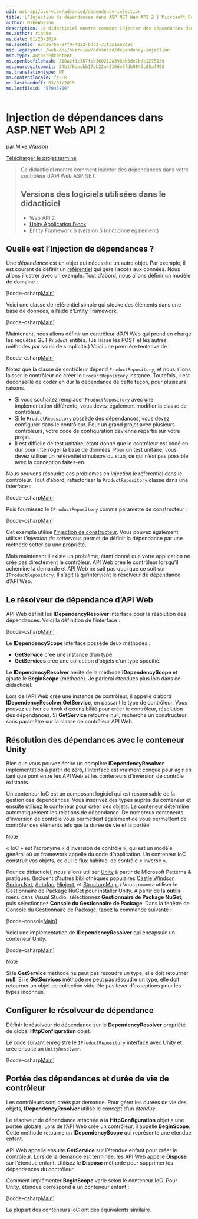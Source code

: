 ```yaml
---
uid: web-api/overview/advanced/dependency-injection
title: L’Injection de dépendances dans ASP.NET Web API 2 | Microsoft Docs
author: MikeWasson
description: Ce didacticiel montre comment injecter des dépendances dans votre contrôleur d’API Web ASP.NET. Versions des logiciels utilisées dans le didacticiel Web API 2 Unity Application Block...
ms.author: riande
ms.date: 01/20/2014
ms.assetid: e3d3e7ba-87f0-4032-bdd3-31f3c1aa9d9c
msc.legacyurl: /web-api/overview/advanced/dependency-injection
msc.type: authoredcontent
ms.openlocfilehash: 318a2f1c587feb360212a390bb5de7bdc127513d
ms.sourcegitcommit: 24b1f6decbb17bb22a45166e5fdb0845c65af498
ms.translationtype: MT
ms.contentlocale: fr-FR
ms.lasthandoff: 03/01/2019
ms.locfileid: "57043866"
---
```

<a name="dependency-injection-in-aspnet-web-api-2"></a>Injection de dépendances dans ASP.NET Web API 2
====================
par [Mike Wasson](https://github.com/MikeWasson)

[Télécharger le projet terminé](http://code.msdn.microsoft.com/ASP-NET-Web-API-Tutorial-468ee148)

> Ce didacticiel montre comment injecter des dépendances dans votre contrôleur d’API Web ASP.NET.
> 
> ## <a name="software-versions-used-in-the-tutorial"></a>Versions des logiciels utilisées dans le didacticiel
> 
> 
> - Web API 2
> - [Unity Application Block](https://www.nuget.org/packages/Unity/)
> - Entity Framework 6 (version 5 fonctionne également)


## <a name="what-is-dependency-injection"></a>Quelle est l’Injection de dépendances ?

Une *dépendance* est un objet qui nécessite un autre objet. Par exemple, il est courant de définir un [référentiel](http://martinfowler.com/eaaCatalog/repository.html) qui gère l’accès aux données. Nous allons illustrer avec un exemple. Tout d’abord, nous allons définir un modèle de domaine :

[!code-csharp[Main](dependency-injection/samples/sample1.cs)]

Voici une classe de référentiel simple qui stocke des éléments dans une base de données, à l’aide d’Entity Framework.

[!code-csharp[Main](dependency-injection/samples/sample2.cs)]

Maintenant, nous allons définir un contrôleur d’API Web qui prend en charge les requêtes GET `Product` entités. (Je laisse les POST et les autres méthodes par souci de simplicité.) Voici une première tentative de :

[!code-csharp[Main](dependency-injection/samples/sample3.cs)]

Notez que la classe de contrôleur dépend `ProductRepository`, et nous allons laisser le contrôleur de créer le `ProductRepository` instance. Toutefois, il est déconseillé de coder en dur la dépendance de cette façon, pour plusieurs raisons.

- Si vous souhaitez remplacer `ProductRepository` avec une implémentation différente, vous devez également modifier la classe de contrôleur.
- Si le `ProductRepository` possède des dépendances, vous devez configurer dans le contrôleur. Pour un grand projet avec plusieurs contrôleurs, votre code de configuration devienne répartis sur votre projet.
- Il est difficile de test unitaire, étant donné que le contrôleur est codé en dur pour interroger la base de données. Pour un test unitaire, vous devez utiliser un référentiel simulacre ou stub, ce qui n’est pas possible avec la conception faites-en.

Nous pouvons résoudre ces problèmes en *injection* le référentiel dans le contrôleur. Tout d’abord, refactoriser la `ProductRepository` classe dans une interface :

[!code-csharp[Main](dependency-injection/samples/sample4.cs)]

Puis fournissez le `IProductRepository` comme paramètre de constructeur :

[!code-csharp[Main](dependency-injection/samples/sample5.cs)]

Cet exemple utilise [l’injection de constructeur](http://www.martinfowler.com/articles/injection.html#FormsOfDependencyInjection). Vous pouvez également utiliser *l’injection de setter*vous permet de définir la dépendance par une méthode setter ou une propriété.

Mais maintenant il existe un problème, étant donné que votre application ne crée pas directement le contrôleur. API Web crée le contrôleur lorsqu’il achemine la demande et API Web ne sait pas quoi que ce soit sur `IProductRepository`. Il s’agit là qu’intervient le résolveur de dépendance d’API Web.

## <a name="the-web-api-dependency-resolver"></a>Le résolveur de dépendance d’API Web

API Web définit les **IDependencyResolver** interface pour la résolution des dépendances. Voici la définition de l’interface :

[!code-csharp[Main](dependency-injection/samples/sample6.cs)]

Le **IDependencyScope** interface possède deux méthodes :

- **GetService** crée une instance d’un type.
- **GetServices** crée une collection d’objets d’un type spécifié.

Le **IDependencyResolver** hérite de la méthode **IDependencyScope** et ajoute le **BeginScope** (méthode). Je parlerai étendues plus loin dans ce didacticiel.

Lors de l’API Web crée une instance de contrôleur, il appelle d’abord **IDependencyResolver.GetService**, en passant le type de contrôleur. Vous pouvez utiliser ce hook d’extensibilité pour créer le contrôleur, résolution des dépendances. Si **GetService** retourne null, recherche un constructeur sans paramètre sur la classe de contrôleur API Web.

## <a name="dependency-resolution-with-the-unity-container"></a>Résolution des dépendances avec le conteneur Unity

Bien que vous pouvez écrire un complète **IDependencyResolver** implémentation à partir de zéro, l’interface est vraiment conçue pour agir en tant que pont entre les API Web et les conteneurs d’inversion de contrôle existants.

Un conteneur IoC est un composant logiciel qui est responsable de la gestion des dépendances. Vous inscrivez des types auprès du conteneur et ensuite utilisez le conteneur pour créer des objets. Le conteneur détermine automatiquement les relations de dépendance. De nombreux conteneurs d’inversion de contrôle vous permettent également de vous permettent de contrôler des éléments tels que la durée de vie et la portée.

> [!NOTE]
> « IoC » est l’acronyme « d’inversion de contrôle », qui est un modèle général où un framework appelle du code d’application. Un conteneur IoC construit vos objets, ce qui le flux habituel de contrôle « inverse ».


Pour ce didacticiel, nous allons utiliser [Unity](https://msdn.microsoft.com/library/ff647202.aspx) à partir de Microsoft Patterns &amp; pratiques. (Incluent d’autres bibliothèques populaires [Castle Windsor](http://www.castleproject.org/), [Spring.Net](http://www.springframework.net/), [Autofac](https://code.google.com/p/autofac/), [Ninject](http://www.ninject.org/), et [StructureMap ](http://structuremap.github.io/documentation/).) Vous pouvez utiliser le Gestionnaire de Package NuGet pour installer Unity. À partir de la **outils** menu dans Visual Studio, sélectionnez **Gestionnaire de Package NuGet**, puis sélectionnez **Console du Gestionnaire de Package**. Dans la fenêtre de Console du Gestionnaire de Package, tapez la commande suivante :

[!code-console[Main](dependency-injection/samples/sample7.cmd)]

Voici une implémentation de **IDependencyResolver** qui encapsule un conteneur Unity.

[!code-csharp[Main](dependency-injection/samples/sample8.cs)]

> [!NOTE]
> Si le **GetService** méthode ne peut pas résoudre un type, elle doit retourner **null**. Si le **GetServices** méthode ne peut pas résoudre un type, elle doit retourner un objet de collection vide. Ne pas lever d’exceptions pour les types inconnus.


## <a name="configuring-the-dependency-resolver"></a>Configurer le résolveur de dépendance

Définir le résolveur de dépendance sur le **DependencyResolver** propriété de global **HttpConfiguration** objet.

Le code suivant enregistre le `IProductRepository` interface avec Unity et crée ensuite un `UnityResolver`.

[!code-csharp[Main](dependency-injection/samples/sample9.cs)]

## <a name="dependency-scope-and-controller-lifetime"></a>Portée des dépendances et durée de vie de contrôleur

Les contrôleurs sont créés par demande. Pour gérer les durées de vie des objets, **IDependencyResolver** utilise le concept d’un *étendue*.

Le résolveur de dépendance attachée à la **HttpConfiguration** objet a une portée globale. Lors de l’API Web crée un contrôleur, il appelle **BeginScope**. Cette méthode retourne un **IDependencyScope** qui représente une étendue enfant.

API Web appelle ensuite **GetService** sur l’étendue enfant pour créer le contrôleur. Lors de la demande est terminée, les API Web appelle **Dispose** sur l’étendue enfant. Utilisez le **Dispose** méthode pour supprimer les dépendances du contrôleur.

Comment implémenter **BeginScope** varie selon le conteneur IoC. Pour Unity, étendue correspond à un conteneur enfant :

[!code-csharp[Main](dependency-injection/samples/sample10.cs)]

La plupart des conteneurs IoC ont des équivalents similaire.
